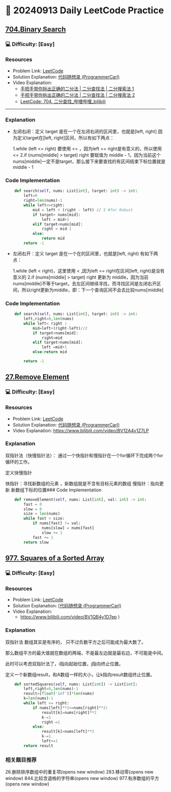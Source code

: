 # :dart: 20240913 Daily LeetCode Practice

## [704.Binary Search](https://leetcode.com/problems/binary-search/)
### :computer: Difficulty: [Easy]

### Resources
- Problem Link: [LeetCode](https://leetcode.com/problems/binary-search/)
- Solution Explanation: [代码随想录 (ProgrammerCarl)](https://programmercarl.com/)
- Video Explanation: 
  - [手把手带你拆出正确的二分法 | 二分查找法 | 二分搜索法 1](https://www.bilibili.com/)
  - [手把手带你拆出正确的二分法 | 二分查找法 | 二分搜索法 2](https://www.bilibili.com/)
  - [LeetCode: 704. 二分查找_哔哩哔哩_bilibili](https://www.bilibili.com/)

---


### Explanation
- 左闭右闭：定义 target 是在一个在左闭右闭的区间里，也就是[left, right] 
  因为定义target在[left, right]区间，所以有如下两点：

  1.while (left <= right) 要使用 <= ，因为left == right是有意义的，所以使用 <=
  2.if (nums[middle] > target) right 要赋值为 middle - 1，因为当前这个nums[middle]一定不是target，那么接下来要查找的有区间结束下标位置就是 middle - 1

### Code Implementation
```python
    def search(self, nums: List[int], target: int) -> int:
        left=0
        right=len(nums)-1
        while left<=right:
            mid = left + (right - left) // 2 #for Robust
            if target> nums[mid]:
                left = mid+1
            elif target<nums[mid]:
                right = mid-1
            else:
                return mid
        return -1
```

- 左闭右开：定义 target 是在一个在的区间里，也就是[left, right) 
有如下两点：

  1.while (left < right)，这里使用 < ,因为left == right在区间[left, right)是没有意义的
  2.if (nums[middle] > target) right 更新为 middle，因为当前nums[middle]不等于target，去左区间继续寻找，而寻找区间是左闭右开区间，所以right更新为middle，即：下一个查询区间不会去比较nums[middle]

### Code Implementation
```python
    def search(self, nums: List[int], target: int) -> int:
        left,right=0,len(nums)
        while left< right :
            mid=left+(right-left)//2
            if target<nums[mid]:
                right=mid
            elif target>nums[mid]:
                left =mid+1
            else:return mid

        return -1

```
## [27.Remove Element](https://leetcode.com/problems/remove-element/description/)
### :computer: Difficulty: [Easy]

### Resources
- Problem Link: [LeetCode](https://leetcode.cn/problems/remove-element/)
- Solution Explanation: [代码随想录 (ProgrammerCarl)](https://programmercarl.com/0027.%E7%A7%BB%E9%99%A4%E5%85%83%E7%B4%A0.html)
- Video Explanation: https://www.bilibili.com/video/BV12A4y1Z7LP 

### Explanation
双指针法（快慢指针法）： 通过一个快指针和慢指针在一个for循环下完成两个for循环的工作。

定义快慢指针

快指针：寻找新数组的元素 ，新数组就是不含有目标元素的数组
慢指针：指向更新 新数组下标的位置### Code Implementation
```python
    def removeElement(self, nums: List[int], val: int) -> int:
        fast = 0  
        slow = 0 
        size = len(nums)
        while fast < size:  
            if nums[fast] != val:
                nums[slow] = nums[fast]
                slow += 1
            fast += 1
        return slow
```

## [977. Squares of a Sorted Array](https://leetcode.com/problems/squares-of-a-sorted-array/description/)
### :computer: Difficulty: [Easy]

### Resources
- Problem Link: [LeetCode](https://leetcode.com/problems/squares-of-a-sorted-array/description/)
- Solution Explanation: [[代码随想录 (ProgrammerCarl)](https://programmercarl.com/](https://leetcode.cn/problems/squares-of-a-sorted-array/))
- Video Explanation: 
  -  https://www.bilibili.com/video/BV1QB4y1D7ep )
### Explanation
双指针法
数组其实是有序的， 只不过负数平方之后可能成为最大数了。

那么数组平方的最大值就在数组的两端，不是最左边就是最右边，不可能是中间。

此时可以考虑双指针法了，i指向起始位置，j指向终止位置。

定义一个新数组result，和A数组一样的大小，让k指向result数组终止位置。
```python
    def sortedSquares(self, nums: List[int]) -> List[int]:
        left,right=0,len(nums)-1
        result=[float('inf')]*len(nums)
        k=len(nums)-1
        while left <= right:
            if nums[left]**2<=nums[right]**2:
                result[k]=nums[right]**2
                k-=1
                right-=1
            else:
                result[k]=nums[left]**2
                k-=1
                left+=1
        return result
```

### 相关题目推荐

26.删除排序数组中的重复项(opens new window)
283.移动零(opens new window)
844.比较含退格的字符串(opens new window)
977.有序数组的平方(opens new window)
